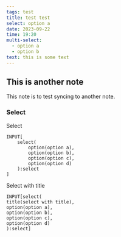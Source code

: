 ```yaml
---
tags: test
title: test test
select: option a
date: 2023-09-22
time: 19:20
multi-select:
  - option a
  - option b
text: this is some text
---
```


## This is another note
This note is to test syncing to another note.

### Select
Select
```meta-bind
INPUT[
	select(
		option(option a),
		option(option b),
		option(option c),
		option(option d)
	):select
]
```

Select with title
```meta-bind
INPUT[select(
title(select with title),
option(option a),
option(option b),
option(option c),
option(option d)
):select]
```

